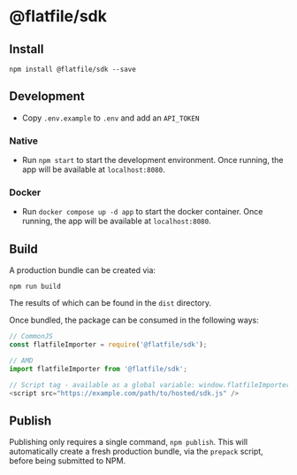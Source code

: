 # @flatfile/sdk

## Install
```
npm install @flatfile/sdk --save
```

## Development
- Copy `.env.example` to `.env` and add an `API_TOKEN`
  
### Native
- Run `npm start` to start the development environment. Once running, the app will be available at `localhost:8080`.

### Docker
- Run `docker compose up -d app` to start the docker container. Once running, the app will be available at `localhost:8080`.

## Build
A production bundle can be created via:
```
npm run build
```
The results of which can be found in the `dist` directory.

Once bundled, the package can be consumed in the following ways:
```js
// CommonJS
const flatfileImporter = require('@flatfile/sdk');

// AMD
import flatfileImporter from '@flatfile/sdk';

// Script tag - available as a global variable: window.flatfileImporter 
<script src="https://example.com/path/to/hosted/sdk.js" />
```

## Publish
Publishing only requires a single command, `npm publish`. This will automatically create a fresh production bundle, via 
the `prepack` script, before being submitted to NPM.
